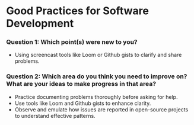 # Good Practices for Software Development

### Question 1: Which point(s) were new to you?
- Using screencast tools like Loom or Github gists to clarify and share problems.
### Question 2: Which area do you think you need to improve on? What are your ideas to make progress in that area?
- Practice documenting problems thoroughly before asking for help.
- Use tools like Loom and Github gists to enhance clarity.
- Observe and emulate how issues are reported in open-source projects to understand effective patterns.
